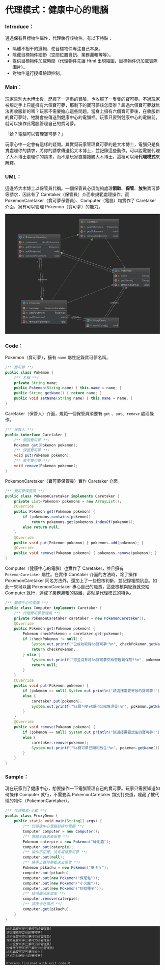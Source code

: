 # 代理模式：健康中心的電腦

### Introduce：

通過保有目標物件屬性，代理執行該物件。有以下特點：

* 隔離不相干的邏輯，使目標物件專注自己本身。
* 隱藏目標物件細節（空間位置資訊、業務邏輯等等）。
* 提供目標物件加載時間（代理物件先讓 Html 出現縮圖，目標物件仍加載實際圖片）。
* 對物件進行授權驗證控制。

### Main：

玩家告別大木博士後，歷經了一連串的冒險，也收服了一隻隻的寶可夢。不過玩家被規定手上只能擁有六個寶可夢，那剩下的寶可夢該怎麼辦？超過六個寶可夢就無法再收服新的嗎？玩家不需要擔心這些問題，當身上擁有六個寶可夢後，在收服新的寶可夢時，牠將會被傳送到健康中心的電腦裡。玩家只要到健康中心的電腦前，就可以操作此電腦管理自己的寶可夢。

「蛤？電腦可以管理寶可夢？」

玩家心中一定會有這樣的疑問。其實幫玩家管理寶可夢的是大木博士，電腦只是負責處理你的請求，將你的請求傳送給大木博士，並記錄這些動作。可以說電腦代理了大木博士處理你的請求，而不是玩家直接接觸大木博士。這裡可以用**代理模式**來解釋。

### UML：

這邊將大木博士以保管員代稱。一個保管員必須能夠處理**領取**、**保管**、**放生**寶可夢等請求，因此有了 Caretaker（保管員）介面來規範處理操作。而　PokemonCaretaker（寶可夢保管員）、Computer（電腦）均實作了 Caretaker 介面，擁有可以管理 Pokemon（寶可夢）的能力。

![Proxy UML](/1_Basic/Design_Pattern/Image/Proxy_J.png "Proxy UML")

### Code：

Pokemon（寶可夢），擁有 `name` 屬性記錄寶可夢名稱。

```Java
/** 寶可夢 **/
public class Pokemon {
    /** 名稱 **/
    private String name;
    public Pokemon(String name) { this.name = name; }
    public String getName() { return name; }
    public void setName(String name) { this.name = name; }
}
```

Caretaker（保管人）介面，規範一個保管員須要有 `get` 、`put`、`remove` 處理操作。

```Java
/** 保管人 **/
public interface Caretaker {
    /** 領回寶可夢 **/
    Pokemon get(Pokemon pokemon);
    /** 保管寶可夢 **/
    void put(Pokemon pokemon);
    /** 放生寶可夢 **/
    void remove(Pokemon pokemon);
}
```

PokemonCaretaker（寶可夢保管員）實作 Caretaker 介面。

```Java
/** 寶可夢保管員 **/
public class PokemonCaretaker implements Caretaker {
    private List<Pokemon> pokemons = new ArrayList();
    @Override
    public Pokemon get(Pokemon pokemon) {
        if (pokemons.contains(pokemon))
            return pokemons.get(pokemons.indexOf(pokemon));
        else return null;
    }
    @Override
    public void put(Pokemon pokemon) { pokemons.add(pokemon); }
    @Override
    public void remove(Pokemon pokemon) { pokemons.remove(pokemon); }
}
```

Computer（健康中心的電腦）也實作了 Caretaker，並且擁有 `PokemonCaretaker` 屬性。在實作 Caretaker 介面的方法時，除了操作 PokemonCaretaker 同名方法外，還加上了一些檢核判斷，並記錄相關訊息。如此一來可以讓 PokemonCaretaker 專心自己的職責，這些檢核與紀錄就交給 Computer 就行，達成了業務邏輯的隔離，這就是代理模式的特色。

```Java
/** 健康中心的電腦 **/
public class Computer implements Caretaker {
    /** 代理寶可夢管理員 **/
    private PokemonCaretaker caretaker = new PokemonCaretaker();
    @Override
    public Pokemon get(Pokemon pokemon) {
        Pokemon checkPokemon = caretaker.get(pokemon);
        if (checkPokemon != null) {
            System.out.printf("已成功取得%s寶可夢!%n", checkPokemon.getName());
            return checkPokemon;
        } else {
            System.out.printf("您並沒有將%s寶可夢交給管理員保管!%n", pokemon.getName());
            return null;
        }
    }
    @Override
    public void put(Pokemon pokemon) {
        if (pokemon == null) System.out.println("請選擇需要寄放的寶可夢!");
        else {
            caretaker.put(pokemon);
            System.out.printf("%s寶可夢已順利交給管理員!%n", pokemon.getName());
        }
    }
    @Override
    public void remove(Pokemon pokemon) {
        if (pokemon == null) System.out.println("請選擇需要放生的寶可夢!");
        else {
            caretaker.remove(pokemon);
            System.out.printf("%s寶可夢已順利放生!%n", pokemon.getName());
        }
    }
}
```

### Sample：

現在玩家到了健康中心，想要操作一下電腦管理自己的寶可夢。玩家只需要知道如何操作 Computer 就行，不需要與 PokemonCaretaker 類別打交道，隱藏了被代理的物件（PokemonCaretaker）。

```Java
/** 代理模式-示範 **/
public class ProxyDemo {
    public static void main(String[] args) {
        /** 到健康中心電腦前操作電腦 **/
        Computer computer = new Computer();
        /** 將綠毛蟲送去保管 **/
        Pokemon caterpie = new Pokemon("綠毛蟲");
        computer.put(caterpie);
        /** 操作不正確，沒有選擇寶可夢 **/
        computer.put(null);
        /** 將手上寶可夢都送去保管 **/
        Pokemon pikachu = new Pokemon("皮卡丘");
        computer.put(pikachu);
        computer.put(new Pokemon("傑尼龜"));
        computer.put(new Pokemon("小火龍"));
        computer.put(new Pokemon("妙蛙種子"));
        /** 綠毛蟲決定放生 **/
        computer.remove(caterpie);
        /** 將皮卡丘領出 **/
        computer.get(pikachu);
    }
}
```

![Proxy Result](/1_Basic/Design_Pattern/Image/Proxy_R.png "Proxy Result")
